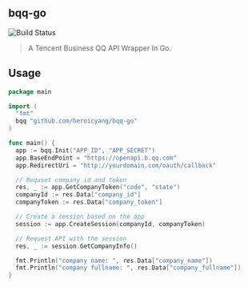 ## bqq-go

![Build Status](http://img.shields.io/travis/heroicyang/bqq-go.svg?style=flat-square)

> A Tencent Business QQ API Wrapper In Go.

## Usage

```go
package main

import (
  "fmt"
  bqq "github.com/heroicyang/bqq-go"
)

func main() {
  app := bqq.Init("APP_ID", "APP_SECRET")
  app.BaseEndPoint = "https://openapi.b.qq.com"
  app.RedirectUri = "http://yourdomain.com/oauth/callback"

  // Requset company id and token
  res, _ := app.GetCompanyToken("code", "state")
  companyId := res.Data["company_id"]
  companyToken := res.Data["company_token"]

  // Create a session based on the app
  session := app.CreateSession(companyId, companyToken)

  // Request API with the session
  res, _ := session.GetCompanyInfo()

  fmt.Println("company name: ", res.Data["company_name"])
  fmt.Println("company fullname: ", res.Data["company_fullname"])
}
```

